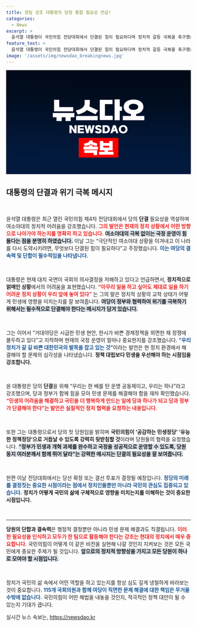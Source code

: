```yaml
---
title: 원팀 강조 대통령의 당정 통합 필요성 언급!
categories:
  - News
excerpt: >
  윤석열 대통령이 국민의힘 전당대회에서 단결된 힘이 필요하다며 정치적 갈등 극복을 촉구했습니다. 여소야대 상황 속에서 민생과 경제를 위한 협력이 절실하다는 메시지를 전달하며 당의 통합을 강조했습니다.
feature_text: >
  윤석열 대통령이 국민의힘 전당대회에서 단결된 힘이 필요하다며 정치적 갈등 극복을 촉구했습니다. 여소야대 상황 속에서 민생과 경제를 위한 협력이 절실하다는 메시지를 전달하며 당의 통합을 강조했습니다.
image: '/assets/img/newsdao_breakingnews.jpg'
---
```


<p><img src="/assets/img/newsdao_breakingnews.jpg" alt="pcversion 속보" /></p>

<h2 data-ke-size="size26">대통령의 단결과 위기 극복 메시지</h2>

<p data-ke-size="size16">&nbsp;</p>

<p>윤석열 대통령은 최근 열린 국민의힘 제4차 전당대회에서 당의 <b>단결</b> 필요성을 역설하며 여소야대의 정치적 어려움을 강조했습니다. <b><span style="color: #ee2323;">그의 발언은 현재의 정치 상황에서 어떤 방향으로 나아가야 하는지를 명확히 하고 있습니다.</span></b> <b><span style="background-color: #21538527;">여소야대의 극복 없이는 국정 운영이 힘들다는 점을 분명히 하였습니다.</span></b> 이날 그는 “극단적인 여소야대 상황을 이겨내고 이 나라를 다시 도약시키려면, 무엇보다 단결된 힘이 필요하다”고 주장했습니다. <b><span style="color: #1a5490;">이는 여당의 결속력 및 단합이 필수적임을 나타냅니다.</span></b></p>

<p data-ke-size="size16">&nbsp;</p>

<p>대통령은 현재 대치 국면이 국회의 의사결정을 저해하고 있다고 언급하면서, <b>정치적으로 얽매인 상황</b>에서의 어려움을 표현했습니다. <b><span style="color: #ee2323;">“아무리 일을 하고 싶어도 제대로 일을 하기 어려운 정치 상황이 우리 앞에 놓여 있다”</span></b> 는 그의 말은 정치적 상황의 교착 상태가 어떻게 민생에 영향을 미치는지를 잘 보여줍니다. <b><span style="background-color: #21538527;">여당이 정부와 협력하여 위기를 극복하기 위해서는 필수적으로 단결해야 한다는 메시지가 담겨 있습니다.</span></b> </p>

<p data-ke-size="size16">&nbsp;</p>

<p>그는 이어서 “거대야당은 시급한 민생 현안, 한시가 바쁜 경제정책을 외면한 채 정쟁에 몰두하고 있다”고 지적하며 현재의 국정 운영이 얼마나 중요한지를 강조했습니다. <b><span style="color: #1a5490;">“우리 정치가 갈 길 바쁜 대한민국의 발목을 잡고 있는 것”</span></b>이라는 발언은 현 정치 환경에서 해결해야 할 문제의 심각성을 나타냈습니다. <b>정책 대립보다 민생을 우선해야 하는 시점임을 강조합니다.</b></p>

<p data-ke-size="size16">&nbsp;</p>

<p>윤 대통령은 당의 <b>단결</b>을 위해 “우리는 한 배를 탄 운명 공동체이고, 우리는 하나”라고 강조했으며, 당과 정부가 함께 힘을 모아 민생 문제를 해결해야 함을 재차 확인했습니다. <b><span style="color: #ee2323;">“민생의 어려움을 해결하고 국민을 더 행복하게 만드는 일에 당과 하나가 되고 당과 정부가 단결해야 한다”는 발언은 실질적인 정치 협력을 요청하는 내용입니다.</span></b> </p>

<p data-ke-size="size16">&nbsp;</p>

<p>또한 그는 대통령으로서 당의 첫 당원임을 밝히며 <b>국민의힘이 ‘공감하는 민생정당’ ‘유능한 정책정당’으로 거듭날 수 있도록 강력히 뒷받침할 것</b>이라며 당원들의 협력을 요청했습니다. <b><span style="background-color: #21538527;">“정부가 민생과 개혁 과제를 완수하고 국정을 성공적으로 운영할 수 있도록, 당원 동지 여러분께서 함께 뛰어 달라”는 강력한 메시지는 단결의 필요성을 잘 보여줍니다.</span></b> </p>

<p data-ke-size="size16">&nbsp;</p>

<p>한편 이날 전당대회에서는 당선 확정 또는 결선 투표가 결정될 예정입니다. <b><span style="color: #1a5490;">정당의 미래를 결정짓는 중요한 시점이라는 점에서 정치인들뿐만 아니라 국민의 관심도 집중되고 있습니다.</span></b> <b>정치가 어떻게 국민의 삶에 구체적으로 영향을 미치는지를 이해하는 것이 중요한 시점입니다.</b></p>

<p data-ke-size="size16">&nbsp;</p>

<hr />

<p><b>당원의 단합과 결속력</b>은 행정적 결정뿐만 아니라 민생 문제 해결과도 직결됩니다. <b><span style="color: #ee2323;">이러한 필요성을 인식하고 모두가 한 팀으로 활동해야 한다는 강조는 현대의 정치에서 매우 중요합니다.</span></b> 국민의힘이 어떻게 이 같은 비전을 실현해 나갈 것인지 지켜보는 것은 모든 국민에게 중요한 주제가 될 것입니다. <b><span style="background-color: #21538527;">앞으로의 정치적 방향성을 가지고 모든 당원이 하나로 모여야 할 시점입니다.</span></b> </p>

<p data-ke-size="size16">&nbsp;</p>

<p>정치가 국민의 삶 속에서 어떤 역할을 하고 있는지를 항상 심도 깊게 냉철하게 바라보는 것이 중요합니다. <b><span style="color: #1a5490;">115개 국회의원과 함께 여당이 직면한 문제 해결에 대한 책임은 무거울 수밖에 없습니다.</span></b> 국민의힘이 어떤 해법을 내놓을 것인지, 적극적인 정책 대안이 될 수 있는지 기대가 큽니다.</p>
실시간 뉴스 속보는, <a href="https://newsdao.kr" rel="dofollow">https://newsdao.kr</a>


